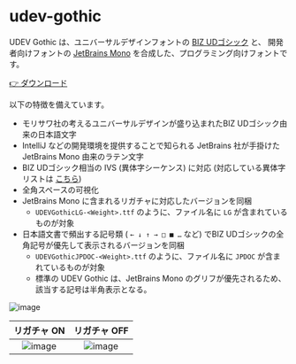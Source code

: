 # udev-gothic
UDEV Gothic は、ユニバーサルデザインフォントの [BIZ UDゴシック](https://github.com/googlefonts/morisawa-biz-ud-gothic) と、 開発者向けフォントの [JetBrains Mono](https://github.com/JetBrains/JetBrainsMono) を合成した、プログラミング向けフォントです。

[👉 ダウンロード](https://github.com/yuru7/udev-gothic/releases)

以下の特徴を備えています。

- モリサワ社の考えるユニバーサルデザインが盛り込まれたBIZ UDゴシック由来の日本語文字
- IntelliJ などの開発環境を提供することで知られる JetBrains 社が手掛けた JetBrains Mono 由来のラテン文字
- BIZ UDゴシック相当の IVS (異体字シーケンス) に対応 (対応している異体字リストは [こちら](https://raw.githubusercontent.com/yuru7/udev-gothic/main/doc/ivs.txt))
- 全角スペースの可視化
- JetBrains Mono に含まれるリガチャに対応したバージョンを同梱
  - `UDEVGothicLG-<Weight>.ttf` のように、ファイル名に `LG` が含まれているものが対象
- 日本語文書で頻出する記号類 ( `← ↓ ↑ → □ ■ …` など) でBIZ UDゴシックの全角記号が優先して表示されるバージョンを同梱
  - `UDEVGothicJPDOC-<Weight>.ttf` のように、ファイル名に `JPDOC` が含まれているものが対象
  - 標準の UDEV Gothic は、JetBrains Mono のグリフが優先されるため、該当する記号は半角表示となる。

![image](https://user-images.githubusercontent.com/13458509/159846115-826e87f5-90e6-4f10-90f5-652e4790f0ff.png)

|リガチャ ON|リガチャ OFF|
|:---:|:---:|
|![image](https://user-images.githubusercontent.com/13458509/159891788-b97865ee-9b94-4691-b44e-f39f55a8bdef.png)|![image](https://user-images.githubusercontent.com/13458509/159892000-99b356e5-42d0-4007-85eb-424abc386a05.png)|
